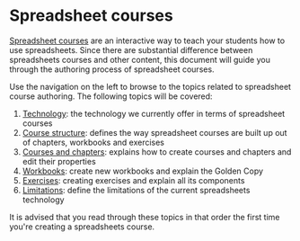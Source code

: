 # Spreadsheet courses

[Spreadsheet courses](https://spreadsheets.datacamp.com) are an interactive way to teach your
students how to use spreadsheets. Since there are substantial difference between spreadsheets
courses and other content, this document will guide you through the authoring process of spreadsheet
courses.

Use the navigation on the left to browse to the topics related to spreadsheet course authoring. The
following topics will be covered:

1. [Technology](technology.md): the technology we currently offer in terms of spreadsheet courses
1. [Course structure](course-structure.md): defines the way spreadsheet courses are built up out of
   chapters, workbooks and exercises
1. [Courses and chapters](courses-and-chapters.md): explains how to create courses and chapters and
   edit their properties
1. [Workbooks](workbooks.md): create new workbooks and explain the Golden Copy
1. [Exercises](exercises.md): creating exercises and explain all its components
1. [Limitations](limitations.md): define the limitations of the current spreadsheets technology

It is advised that you read through these topics in that order the first time you're creating a
spreadsheets course.
